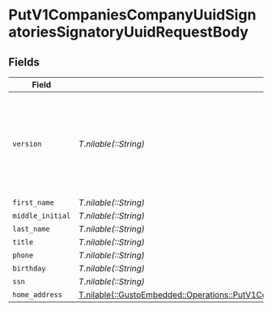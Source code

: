 # PutV1CompaniesCompanyUuidSignatoriesSignatoryUuidRequestBody


## Fields

| Field                                                                                                                                                                                           | Type                                                                                                                                                                                            | Required                                                                                                                                                                                        | Description                                                                                                                                                                                     |
| ----------------------------------------------------------------------------------------------------------------------------------------------------------------------------------------------- | ----------------------------------------------------------------------------------------------------------------------------------------------------------------------------------------------- | ----------------------------------------------------------------------------------------------------------------------------------------------------------------------------------------------- | ----------------------------------------------------------------------------------------------------------------------------------------------------------------------------------------------- |
| `version`                                                                                                                                                                                       | *T.nilable(::String)*                                                                                                                                                                           | :heavy_minus_sign:                                                                                                                                                                              | The current version of the object. See the versioning guide for information on how to use this field.                                                                                           |
| `first_name`                                                                                                                                                                                    | *T.nilable(::String)*                                                                                                                                                                           | :heavy_minus_sign:                                                                                                                                                                              | N/A                                                                                                                                                                                             |
| `middle_initial`                                                                                                                                                                                | *T.nilable(::String)*                                                                                                                                                                           | :heavy_minus_sign:                                                                                                                                                                              | N/A                                                                                                                                                                                             |
| `last_name`                                                                                                                                                                                     | *T.nilable(::String)*                                                                                                                                                                           | :heavy_minus_sign:                                                                                                                                                                              | N/A                                                                                                                                                                                             |
| `title`                                                                                                                                                                                         | *T.nilable(::String)*                                                                                                                                                                           | :heavy_minus_sign:                                                                                                                                                                              | N/A                                                                                                                                                                                             |
| `phone`                                                                                                                                                                                         | *T.nilable(::String)*                                                                                                                                                                           | :heavy_minus_sign:                                                                                                                                                                              | N/A                                                                                                                                                                                             |
| `birthday`                                                                                                                                                                                      | *T.nilable(::String)*                                                                                                                                                                           | :heavy_minus_sign:                                                                                                                                                                              | N/A                                                                                                                                                                                             |
| `ssn`                                                                                                                                                                                           | *T.nilable(::String)*                                                                                                                                                                           | :heavy_minus_sign:                                                                                                                                                                              | N/A                                                                                                                                                                                             |
| `home_address`                                                                                                                                                                                  | [T.nilable(::GustoEmbedded::Operations::PutV1CompaniesCompanyUuidSignatoriesSignatoryUuidHomeAddress)](../../models/operations/putv1companiescompanyuuidsignatoriessignatoryuuidhomeaddress.md) | :heavy_minus_sign:                                                                                                                                                                              | N/A                                                                                                                                                                                             |